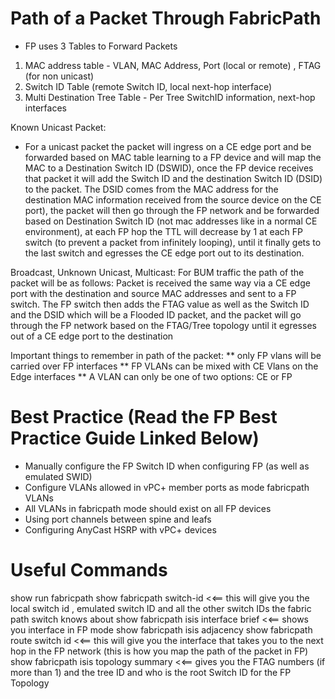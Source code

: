 Path of a Packet Through FabricPath
==========================
+ FP uses 3 Tables to Forward Packets
1. MAC address table - VLAN, MAC Address, Port (local or remote) , FTAG (for non unicast)
2. Switch ID Table (remote Switch ID, local next-hop interface)
3. Multi Destination Tree Table - Per Tree SwitchID information, next-hop interfaces 
 
Known Unicast Packet:
+ For a unicast packet the packet will ingress on a CE edge port and be forwarded based on MAC table learning to a FP device and will map the MAC to a Destination Switch ID (DSWID), once the FP device receives that packet it will add the Switch ID and the destination Switch ID (DSID) to the packet. The DSID comes from the MAC address for the destination MAC information received from the source device on the CE port), the packet will then go through the FP network and be forwarded based on Destination Switch ID (not mac addresses like in a normal CE environment), at each FP hop the TTL will decrease by 1 at each FP switch (to prevent a packet from infinitely looping), until it finally gets to the last switch and egresses the CE edge port out to its destination. 
 
Broadcast, Unknown Unicast, Multicast:
For BUM traffic the path of the packet will be as follows:
Packet is received the same way via a CE edge port with the destination and source MAC addresses and sent to a FP switch. The FP switch then adds the FTAG value as well as the Switch ID and the DSID which will be a Flooded ID packet, and the packet will go through the FP network based on the FTAG/Tree topology until it egresses out of a CE edge port to the destination
 
Important things to remember in path of the packet:
** only FP vlans will be carried over FP interfaces
** FP VLANs can be mixed with CE Vlans on the Edge interfaces
** A VLAN can only be one of two options: CE or FP 
 
 
Best Practice (Read the FP Best Practice Guide Linked Below)
===========
+ Manually configure the FP Switch ID when configuring FP (as well as emulated SWID) 
+ Configure VLANs allowed in vPC+ member ports as mode fabricpath VLANs
+ All VLANs in fabricpath mode should exist on all FP devices
+ Using port channels between spine and leafs
+ Configuring AnyCast HSRP with vPC+ devices
 
 
Useful Commands
==============
show run fabricpath
show fabricpath switch-id <<== this will give you the local switch id , emulated switch ID and all the other switch IDs the fabric path switch knows about
show fabricpath isis interface brief <<== shows you interface in FP mode
show fabricpath isis adjacency
show fabricpath route switch id <number> <<== this will give you the interface that takes you to the next hop in the FP network (this is how you map the path of the packet in FP)
show fabricpath isis topology summary <<== gives you the FTAG numbers (if more than 1) and the tree ID and who is the root Switch ID for the FP Topology
